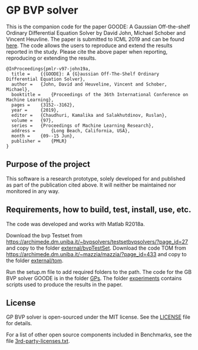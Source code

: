 # GP BVP solver

This is the companion code for the paper GOODE: A Gaussian Off-the-shelf 
Ordinary Differential Equation Solver by David John, Michael Schober and
Vincent Heuvline. The paper is submitted to ICML 2019 and can be found 
[here](http://proceedings.mlr.press/v97/john19a.html).
The code allows the users to reproduce and extend the results reported in 
the study. Please cite the above paper when reporting, reproducing or 
extending the results.

```
@InProceedings{pmlr-v97-john19a,
  title = 	 {{GOODE}: A {G}aussian Off-The-Shelf Ordinary Differential Equation Solver},
  author = 	 {John, David and Heuveline, Vincent and Schober, Michael},
  booktitle = 	 {Proceedings of the 36th International Conference on Machine Learning},
  pages = 	 {3152--3162},
  year = 	 {2019},
  editor = 	 {Chaudhuri, Kamalika and Salakhutdinov, Ruslan},
  volume = 	 {97},
  series = 	 {Proceedings of Machine Learning Research},
  address = 	 {Long Beach, California, USA},
  month = 	 {09--15 Jun},
  publisher = 	 {PMLR}
}
```

## Purpose of the project

This software is a research prototype, solely developed for and published as
part of the publication cited above. It will neither be maintained nor 
monitored in any way.

## Requirements, how to build, test, install, use, etc.

The code was developed and works with Matlab R2018a. 

Download the bvp Testset from 
https://archimede.dm.uniba.it/~bvpsolvers/testsetbvpsolvers/?page_id=27 
and copy to the folder [external/bvpTestSet](external/bvpTestSet).
Download the code TOM from
https://archimede.dm.uniba.it/~mazzia/mazzia/?page_id=433
and copy to the folder [external/tom](external/tom).

Run the setup.m file to add required folders to the path. The code for the 
GB BVP solver GOODE is in the folder [GPs](GPs). The folder [experiments](experiments) contains
scripts used to produce the results in the paper.   

## License

GP BVP solver is open-sourced under the MIT license. See the
[LICENSE](LICENSE) file for details.

For a list of other open source components included in Benchmarks, see the
file [3rd-party-licenses.txt](3rd-party-licenses.txt).

